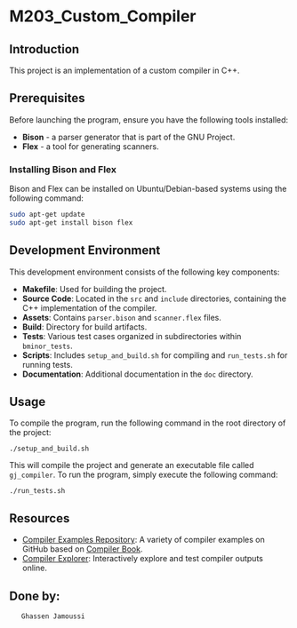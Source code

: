 # M203_Custom_Compiler

## Introduction
This project is an implementation of a custom compiler in C++.

##  Prerequisites
Before launching the program, ensure you have the following tools installed:
- **Bison** - a parser generator that is part of the GNU Project.
- **Flex** - a tool for generating scanners.

### Installing Bison and Flex
Bison and Flex can be installed on Ubuntu/Debian-based systems using the following command:

```bash
sudo apt-get update
sudo apt-get install bison flex
```

## Development Environment
This development environment consists of the following key components:
- **Makefile**: Used for building the project.
- **Source Code**: Located in the `src` and `include` directories, containing the C++ implementation of the compiler.
- **Assets**: Contains `parser.bison` and `scanner.flex` files.
- **Build**: Directory for build artifacts.
- **Tests**: Various test cases organized in subdirectories within `bminor_tests`.
- **Scripts**: Includes `setup_and_build.sh` for compiling and `run_tests.sh` for running tests.
- **Documentation**: Additional documentation in the `doc` directory.

## Usage
To compile the program, run the following command in the root directory of the project:
```
./setup_and_build.sh 
```

This will compile the project and generate an executable file called `gj_compiler`. To run the program, simply execute the following command:

```
./run_tests.sh
```

## Resources
- [Compiler Examples Repository](https://github.com/dthain/compilerbook-examples/tree/master): A variety of compiler examples on GitHub based on [Compiler Book](http://compilerbook.org/).
- [Compiler Explorer](https://godbolt.org/): Interactively explore and test compiler outputs online.

## Done by:
```
   Ghassen Jamoussi
```
